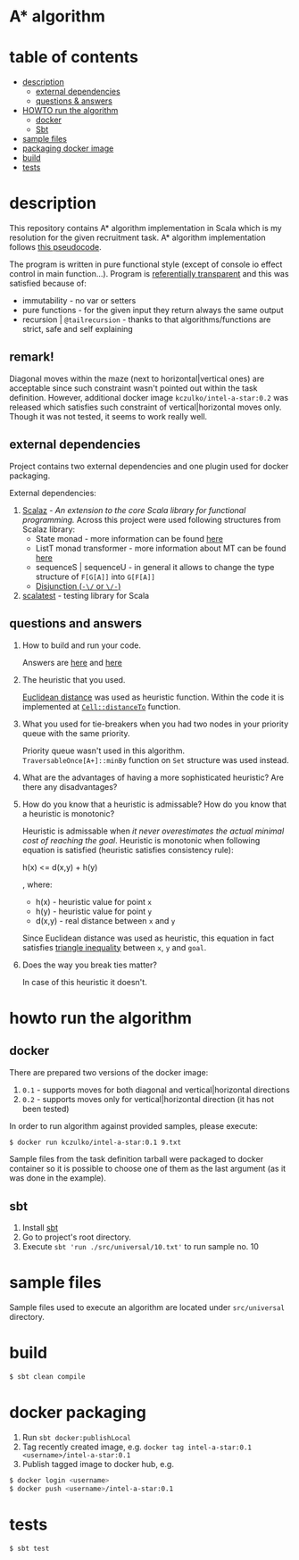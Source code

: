 # A* algorithm

table of contents
=================
* [description](#description)
  * [external dependencies](#external-dependencies)
  * [questions & answers](#questions-and-answers)
* [HOWTO run the algorithm](#howto-run-the-algorithm)
  * [docker](#docker)
  * [Sbt](#sbt)
* [sample files](#sample-files)
* [packaging docker image](#docker-packaging)
* [build](#build)
* [tests](#tests)

description
===========

This repository contains A* algorithm implementation in Scala which is my
resolution for the given recruitment task. A* algorithm implementation follows
[this pseudocode](https://en.wikipedia.org/wiki/A*_search_algorithm#Pseudocode).

The program is written in pure functional style
(except of console io effect control in main function...).
Program is [referentially transparent](https://en.wikipedia.org/wiki/Referential_transparency)
and this was satisfied because of:
* immutability - no var or setters
* pure functions - for the given input they return always the same output
* recursion | `@tailrecursion` - thanks to that algorithms/functions are strict,
safe and self explaining

## remark!

Diagonal moves within the maze (next to horizontal|vertical ones) are acceptable since
such constraint wasn't pointed out within the task definition. However,
additional docker image `kczulko/intel-a-star:0.2` was released which satisfies
such constraint of vertical|horizontal moves only.
Though it was not tested, it seems to work really well.

external dependencies
---------------------

Project contains two external dependencies and one plugin used for docker packaging.

External dependencies:

1. [Scalaz](https://github.com/scalaz/scalaz) -
    *An extension to the core Scala library for functional programming.* Across this
    project were used following structures from Scalaz library:
    * State monad - more information can be found [here](http://timperrett.com/2013/11/25/understanding-state-monad/)
    * ListT monad transformer - more information about MT can be found [here](http://eed3si9n.com/learning-scalaz/Monad+transformers.html)
    * sequenceS | sequenceU - in general it allows to change the type structure of `F[G[A]]` into `G[F[A]]`
    * [Disjunction (`-\/` or `\/-`)](http://appliedscala.com/blog/2016/scalaz-disjunctions/)
1. [scalatest](http://www.scalatest.org/) - testing library for Scala

questions and answers
---------------------

1) How to build and run your code.

   Answers are [here](#build) and [here](#howto-run-the-algorithm)

2) The heuristic that you used.

   [Euclidean distance](https://en.wikipedia.org/wiki/Euclidean_distance) was used as heuristic function.
   Within the code it is implemented at [`Cell::distanceTo`](./src/main/scala/com/github/kczulko/a/star/model/Cell.scala) function.

3) What you used for tie-breakers when you had two nodes in your priority queue with the same priority.

   Priority queue wasn't used in this algorithm. `TraversableOnce[A+]::minBy` function on `Set` structure was used instead.

4) What are the advantages of having a more sophisticated heuristic?  Are there any disadvantages?

5) How do you know that a heuristic is admissable?  How do you know that a heuristic is monotonic?

   Heuristic is admissable when *it never overestimates the actual minimal cost of reaching the goal*.
   Heuristic is monotonic when following equation is satisfied (heuristic satisfies consistency rule):

   h(x) <= d(x,y) + h(y)

   , where:
     * h(x)   - heuristic value for point `x`
     * h(y)   - heuristic value for point `y`
     * d(x,y) - real distance between `x` and `y`

   Since Euclidean distance was used as heuristic, this equation in fact satisfies
   [triangle inequality](https://en.wikipedia.org/wiki/Triangle_inequality)
   between `x`, `y` and `goal`.

6) Does the way you break ties matter?

   In case of this heuristic it doesn't.

howto run the algorithm
=======================

docker
------

There are prepared two versions of the docker image:
1. `0.1` - supports moves for both diagonal and vertical|horizontal directions
1. `0.2` - supports moves only for vertical|horizontal direction (it has not been tested)

In order to run algorithm against provided samples, please execute:

```bash
$ docker run kczulko/intel-a-star:0.1 9.txt
```

Sample files from the task definition tarball were packaged to docker container so
it is possible to choose one of them as the last argument (as it was done in the example).

sbt
---

1. Install [sbt](https://www.scala-sbt.org)
1. Go to project's root directory.
1. Execute `sbt 'run ./src/universal/10.txt'` to run sample no. 10

sample files
============

Sample files used to execute an algorithm are located under `src/universal` directory.

build
=====

```bash
$ sbt clean compile
``` 

docker packaging
================

1. Run `sbt docker:publishLocal`
2. Tag recently created image, e.g. `docker tag intel-a-star:0.1 <username>/intel-a-star:0.1`
3. Publish tagged image to docker hub, e.g. 
```bash
$ docker login <username>
$ docker push <username>/intel-a-star:0.1
```

tests
=====

```bash
$ sbt test
```

